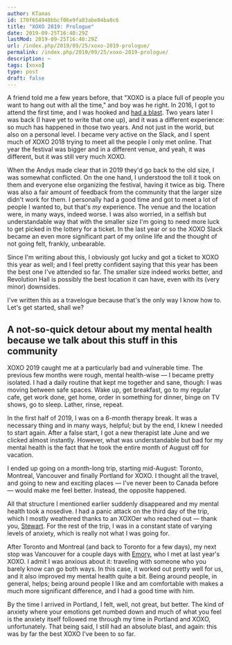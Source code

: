 ```yaml
---
author: KTamas
id: 170f654948bbcf06e9fa83abe04ba8c6
title: "XOXO 2019: Prologue"
date: 2019-09-25T16:40:29Z
lastMod: 2019-09-25T16:40:29Z
url: /index.php/2019/09/25/xoxo-2019-prologue/
permalink: /index.php/2019/09/25/xoxo-2019-prologue/
description: ~
tags: [xoxo]
type: post
draft: false
---
```


A friend told me a few years before, that "XOXO is a place full of people you want to hang out with all the time," and boy was he right. In 2016, I got to attend the first time, and I was hooked and [had a blast](https://blog.ktamas.com/index.php/2019/08/14/xoxo-2016/). Two years later I was back (I have yet to write that one up), and it was a different experience: so much has happened in those two years. And not just in the world, but also on a personal level. I became very active on the Slack, and I spent much of XOXO 2018 trying to meet all the people I only met online. That year the festival was bigger and in a different venue, and yeah, it was different, but it was still very much XOXO.

When the Andys made clear that in 2019 they'd go back to the old size, I was somewhat conflicted. On the one hand, I understood the toll it took on them and everyone else organizing the festival, having it twice as big. There was also a fair amount of feedback from the community that the larger size didn't work for them. I personally had a good time and got to meet a lot of people I wanted to, but that's _my_ experience. The venue and the location were, in many ways, indeed worse. I was also worried, in a selfish but understandable way that with the smaller size I'm going to need more luck to get picked in the lottery for a ticket. In the last year or so the XOXO Slack became an even more significant part of my online life and the thought of not going felt, frankly, unbearable.

Since I'm writing about this, I obviously got lucky and got a ticket to XOXO this year as well; and I feel pretty confident saying that this year has been the best one I've attended so far. The smaller size indeed works better, and Revolution Hall is possibly the best location it can have, even with its (very minor) downsides.

I've written this as a travelogue because that's the only way I know how to. Let's get started, shall we?

## A not-so-quick detour about my mental health because we talk about this stuff in this community

XOXO 2019 caught me at a particularly bad and vulnerable time. The previous few months were rough, mental health-wise — I became pretty isolated. I had a daily routine that kept me together and sane, though: I was moving between safe spaces. Wake up, get breakfast, go to my regular cafe, get work done, get home, order in something for dinner, binge on TV shows, go to sleep. Lather, rinse, repeat. 

In the first half of 2019, I was on a 6-month therapy break. It was a necessary thing and in many ways, helpful; but by the end, I knew I needed to start again. After a false start, I got a new therapist late June and we clicked almost instantly. However, what was understandable but bad for my mental health is the fact that he took the entire month of August off for vacation.

I ended up going on a month-long trip, starting mid-August: Toronto, Montreal, Vancouver and finally Portland for XOXO. I thought all the travel, and going to new and exciting places — I've never been to Canada before — would make me feel better. Instead, the opposite happened. 

All that structure I mentioned earlier suddenly disappeared and my mental health took a nosedive. I had a panic attack on the third day of the trip, which I mostly weathered thanks to an XOXOer who reached out — thank you, [Stewart](https://twitter.com/scruss). For the rest of the trip, I was in a constant state of varying levels of anxiety, which is really not what I was going for.

After Toronto and Montreal (and back to Toronto for a few days), my next stop was Vancouver for a couple days with [Emory](https://twitter.com/emorydunn), who I met at last year's XOXO. I admit I was anxious about it: traveling with someone who you barely know can go both ways. In this case, it worked out pretty well for us, and it also improved my mental health quite a bit. Being around people, in general, helps; being around people I like and am comfortable with makes a much more significant difference, and I had a good time with him.

By the time I arrived in Portland, I felt, well, not great, but better. The kind of anxiety where your emotions get numbed down and much of what you feel is the anxiety itself followed me through my time in Portland and XOXO, unfortunately. That being said, I still had an absolute blast, and again: this was by far the best XOXO I've been to so far.